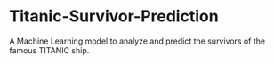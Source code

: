 # Titanic-Survivor-Prediction
A Machine Learning model to analyze and predict the survivors of the famous TITANIC ship.
